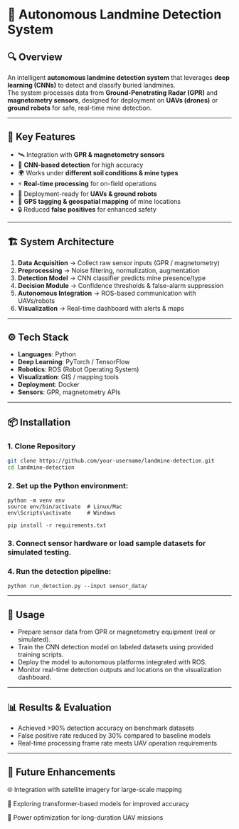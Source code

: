 # 🚀 Autonomous Landmine Detection System

## 🔍 Overview
An intelligent **autonomous landmine detection system** that leverages **deep learning (CNNs)** to detect and classify buried landmines.  
The system processes data from **Ground-Penetrating Radar (GPR)** and **magnetometry sensors**, designed for deployment on **UAVs (drones)** or **ground robots** for safe, real-time mine detection.

---

## 🎯 Key Features
- 🛰️ Integration with **GPR & magnetometry sensors**  
- 🤖 **CNN-based detection** for high accuracy  
- 🌍 Works under **different soil conditions & mine types**  
- ⚡ **Real-time processing** for on-field operations  
- 🚁 Deployment-ready for **UAVs & ground robots**  
- 📍 **GPS tagging & geospatial mapping** of mine locations  
- 🔒 Reduced **false positives** for enhanced safety  

---

## 🏗️ System Architecture
1. **Data Acquisition** → Collect raw sensor inputs (GPR / magnetometry)  
2. **Preprocessing** → Noise filtering, normalization, augmentation  
3. **Detection Model** → CNN classifier predicts mine presence/type  
4. **Decision Module** → Confidence thresholds & false-alarm suppression  
5. **Autonomous Integration** → ROS-based communication with UAVs/robots  
6. **Visualization** → Real-time dashboard with alerts & maps  

---

## ⚙️ Tech Stack
- **Languages**: Python  
- **Deep Learning**: PyTorch / TensorFlow  
- **Robotics**: ROS (Robot Operating System)  
- **Visualization**: GIS / mapping tools  
- **Deployment**: Docker  
- **Sensors**: GPR, magnetometry APIs  

---


## 📦 Installation

### 1. Clone Repository
```bash
git clone https://github.com/your-username/landmine-detection.git
cd landmine-detection

```

### 2. Set up the Python environment:  
```
python -m venv env
source env/bin/activate  # Linux/Mac
env\Scripts\activate     # Windows

pip install -r requirements.txt
```

### 3. Connect sensor hardware or load sample datasets for simulated testing.

### 4. Run the detection pipeline:  
```
python run_detection.py --input sensor_data/
```

---

## 🧪 Usage

- Prepare sensor data from GPR or magnetometry equipment (real or simulated).  
- Train the CNN detection model on labeled datasets using provided training scripts.  
- Deploy the model to autonomous platforms integrated with ROS.  
- Monitor real-time detection outputs and locations on the visualization dashboard.  

---

## 📊 Results & Evaluation

- Achieved >90% detection accuracy on benchmark datasets  
- False positive rate reduced by 30% compared to baseline models  
- Real-time processing frame rate meets UAV operation requirements  

---
## 📌 Future Enhancements

🌐 Integration with satellite imagery for large-scale mapping

🧠 Exploring transformer-based models for improved accuracy

🔋 Power optimization for long-duration UAV missions


